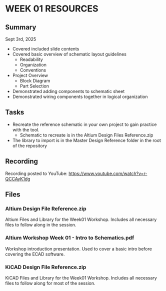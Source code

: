# WEEK 01 RESOURCES

## Summary

Sept 3rd, 2025

- Covered included slide contents
- Covered basic overview of schematic layout guidelines
    - Readability
    - Organization
    - Conventions
- Project Overview
    - Block Diagram
    - Part Selection
- Demonstrated adding components to schematic sheet
- Demonstrated wiring components together in logical organization

## Tasks

- Recreate the reference schematic in your own project to gain practice with the tool.
    - Schematic to recreate is in the Altium Design Files Reference.zip
- The library to import is in the Master Design Reference folder in the root of the repository

## Recording

Recording posted to YouTube: https://www.youtube.com/watch?v=r-QCCAyK1dg

## Files
### Altium Design File Reference.zip
Altium Files and Library for the Week01 Workshop. Includes all necessary files to follow along in the session.

### Altium Workshop Week 01 - Intro to Schematics.pdf
Workshop introduction presentation. Used to cover a basic intro before covering the ECAD software.

### KiCAD Design File Reference.zip
KiCAD Files and Library for the Week01 Workshop. Includes all necessary files to follow along for most of the session.
